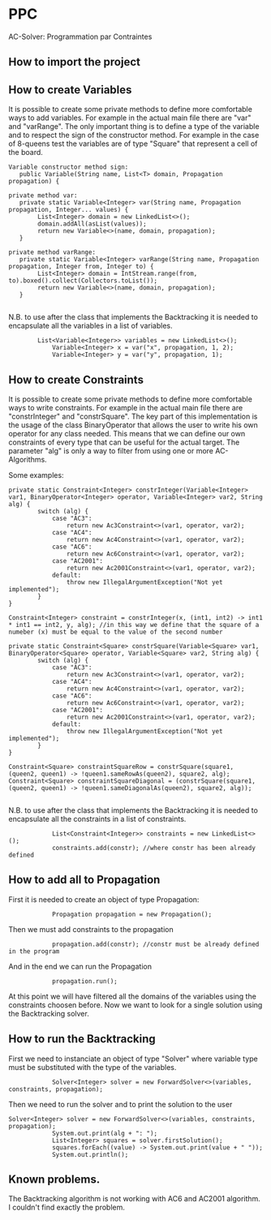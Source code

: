 # PPC
AC-Solver: Programmation par Contraintes

## How to import the project


## How to create Variables
It is possible to create some private methods to define more comfortable ways to add variables. For example in the actual main file there are "var" and "varRange". The only important thing is to define a type of the variable and to respect the sign of the constructor method. For example in the case of 8-queens test the variables are of type "Square" that represent a cell of the board.

```
Variable constructor method sign:
   public Variable(String name, List<T> domain, Propagation propagation) {

private method var:
   private static Variable<Integer> var(String name, Propagation propagation, Integer... values) {
        List<Integer> domain = new LinkedList<>();
        domain.addAll(asList(values));
        return new Variable<>(name, domain, propagation);
   }

private method varRange:
   private static Variable<Integer> varRange(String name, Propagation propagation, Integer from, Integer to) {
        List<Integer> domain = IntStream.range(from, to).boxed().collect(Collectors.toList());
        return new Variable<>(name, domain, propagation);
   }
   
```
N.B. to use after the class that implements the Backtracking it is needed to encapsulate all the variables in a list of variables.

```
	    List<Variable<Integer>> variables = new LinkedList<>();
            Variable<Integer> x = var("x", propagation, 1, 2);
            Variable<Integer> y = var("y", propagation, 1);
```

## How to create Constraints
It is possible to create some private methods to define more comfortable ways to write constraints. For example in the actual main file there are "constrInteger" and "constrSquare". The key part of this implementation is the usage of the class BinaryOperator that allows the user to write his own operator for any class needed. This means that we can define our own constraints of every type that can be useful for the actual target.
The parameter "alg" is only a way to filter from using one or more AC-Algorithms.

Some examples:
```
private static Constraint<Integer> constrInteger(Variable<Integer> var1, BinaryOperator<Integer> operator, Variable<Integer> var2, String alg) {
		switch (alg) {
			case "AC3":
				return new Ac3Constraint<>(var1, operator, var2);
			case "AC4":
				return new Ac4Constraint<>(var1, operator, var2);
			case "AC6":
				return new Ac6Constraint<>(var1, operator, var2);
			case "AC2001":
				return new Ac2001Constraint<>(var1, operator, var2);
			default:
				throw new IllegalArgumentException("Not yet implemented");
		}
}
  
Constraint<Integer> constraint = constrInteger(x, (int1, int2) -> int1 * int1 == int2, y, alg); //in this way we define that the square of a numeber (x) must be equal to the value of the second number

private static Constraint<Square> constrSquare(Variable<Square> var1, BinaryOperator<Square> operator, Variable<Square> var2, String alg) {
		switch (alg) {
			case "AC3":
				return new Ac3Constraint<>(var1, operator, var2);
			case "AC4":
				return new Ac4Constraint<>(var1, operator, var2);
			case "AC6":
				return new Ac6Constraint<>(var1, operator, var2);
			case "AC2001":
				return new Ac2001Constraint<>(var1, operator, var2);
			default:
				throw new IllegalArgumentException("Not yet implemented");
		}
}

Constraint<Square> constraintSquareRow = constrSquare(square1, (queen2, queen1) -> !queen1.sameRowAs(queen2), square2, alg);
Constraint<Square> constraintSquareDiagonal = (constrSquare(square1, (queen2, queen1) -> !queen1.sameDiagonalAs(queen2), square2, alg));
   
```

N.B. to use after the class that implements the Backtracking it is needed to encapsulate all the constraints in a list of constraints.

```
            List<Constraint<Integer>> constraints = new LinkedList<>();
            constraints.add(constr); //where constr has been already defined
```

## How to add all to Propagation
First it is needed to create an object of type Propagation:

```
            Propagation propagation = new Propagation();

```

Then we must add constraints to the propagation

```
            propagation.add(constr); //constr must be already defined in the program
```

And in the end we can run the Propagation

```
            propagation.run();
```

At this point we will have filtered all the domains of the variables using the constraints choosen before. Now we want to look for a single solution using the Backtracking solver.


## How to run the Backtracking
First we need to instanciate an object of type "Solver<VariableType>" where variable type must be substituted with the type of the variables.

```
            Solver<Integer> solver = new ForwardSolver<>(variables, constraints, propagation);
```

Then we need to run the solver and to print the solution to the user

```
Solver<Integer> solver = new ForwardSolver<>(variables, constraints, propagation);
            System.out.print(alg + ": ");
            List<Integer> squares = solver.firstSolution();
            squares.forEach((value) -> System.out.print(value + " "));
            System.out.println();
```
## Known problems.

The Backtracking algorithm is not working with AC6 and AC2001 algorithm. I couldn't find exactly the problem.
